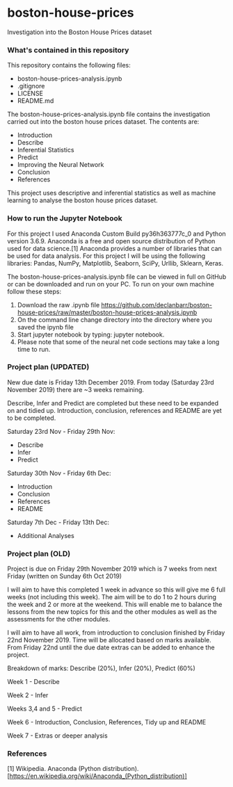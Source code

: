 # boston-house-prices
Investigation into the Boston House Prices dataset 


### What's contained in this repository

This repository contains the following files:

* boston-house-prices-analysis.ipynb
* .gitignore
* LICENSE
* README.md
    
The boston-house-prices-analysis.ipynb file contains the investigation carried out into the boston house prices dataset. The contents are:

* Introduction
* Describe
* Inferential Statistics
* Predict
* Improving the Neural Network
* Conclusion
* References

This project uses descriptive and inferential statistics as well as machine learning to analyse the boston house prices dataset.


### How to run the Jupyter Notebook

For this project I used Anaconda Custom Build py36h363777c_0 and Python version 3.6.9. Anaconda is a free and open source distribution of Python used for data science.[1] Anaconda provides a number of libraries that can be used for data analysis. For this project I will be using the following libraries: Pandas, NumPy, Matplotlib, Seaborn, SciPy, Urllib, Sklearn, Keras.

The boston-house-prices-analysis.ipynb file can be viewed in full on GitHub or can be downloaded and run on your PC. To run on your own machine follow these steps:

1. Download the raw .ipynb file https://github.com/declanbarr/boston-house-prices/raw/master/boston-house-prices-analysis.ipynb
2. On the command line change directory into the directory where you saved the ipynb file
3. Start jupyter notebook by typing: jupyter notebook.
4. Please note that some of the neural net code sections may take a long time to run.

### Project plan (UPDATED)

New due date is Friday 13th December 2019. From today (Saturday 23rd November 2019) there are ~3 weeks remaining.

Describe, Infer and Predict are completed but these need to be expanded on and tidied up. Introduction, conclusion, references and README are yet to be completed.


Saturday 23rd Nov - Friday 29th Nov:
* Describe
* Infer
* Predict

Saturday 30th Nov - Friday 6th Dec:
* Introduction
* Conclusion 
* References
* README

Saturday 7th Dec - Friday 13th Dec:
* Additional Analyses



### Project plan (OLD)

Project is due on Friday 29th November 2019 which is 7 weeks from next Friday (written on Sunday 6th Oct 2019)

I will aim to have this completed 1 week in advance so this will give me 6 full weeks (not including this week). The aim will be to do 1 to 2 hours during the week and 2 or more at the weekend. This will enable me to balance the lessons from the new topics for this and the other modules as well as the assessments for the other modules.

I will aim to have all work, from introduction to conclusion finished by Friday 22nd November 2019. Time will be allocated based on marks available. From Friday 22nd until the due date extras can be added to enhance the project.

Breakdown of marks: Describe (20%), Infer (20%), Predict (60%)

Week 1 - Describe

Week 2 - Infer

Weeks 3,4 and 5 - Predict

Week 6 - Introduction, Conclusion, References, Tidy up and README

Week 7 - Extras or deeper analysis


### References

[1] Wikipedia. Anaconda (Python distribution). [https://en.wikipedia.org/wiki/Anaconda_(Python_distribution)]
